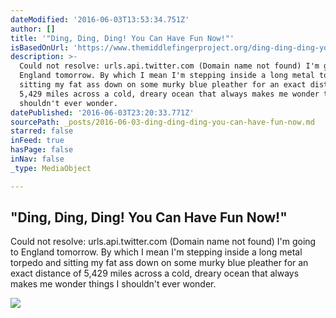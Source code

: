 ```yaml
---
dateModified: '2016-06-03T13:53:34.751Z'
author: []
title: '"Ding, Ding, Ding! You Can Have Fun Now!"'
isBasedOnUrl: 'https://www.themiddlefingerproject.org/ding-ding-ding-you-can-have-fun-now/'
description: >-
  Could not resolve: urls.api.twitter.com (Domain name not found) I'm going to
  England tomorrow. By which I mean I'm stepping inside a long metal torpedo and
  sitting my fat ass down on some murky blue pleather for an exact distance of
  5,429 miles across a cold, dreary ocean that always makes me wonder things I
  shouldn't ever wonder.
datePublished: '2016-06-03T23:20:33.771Z'
sourcePath: _posts/2016-06-03-ding-ding-ding-you-can-have-fun-now.md
starred: false
inFeed: true
hasPage: false
inNav: false
_type: MediaObject

---
```

<article style=""><h1>"Ding, Ding, Ding! You Can Have Fun Now!"</h1><p>Could not resolve: urls.api.twitter.com (Domain name not found) I'm going to England tomorrow. By which I mean I'm stepping inside a long metal torpedo and sitting my fat ass down on some murky blue pleather for an exact distance of 5,429 miles across a cold, dreary ocean that always makes me wonder things I shouldn't ever wonder.</p></article>

![](https://the-grid-user-content.s3-us-west-2.amazonaws.com/d374a3e2-2b5a-432e-93ef-45e95a7830d2.jpg)